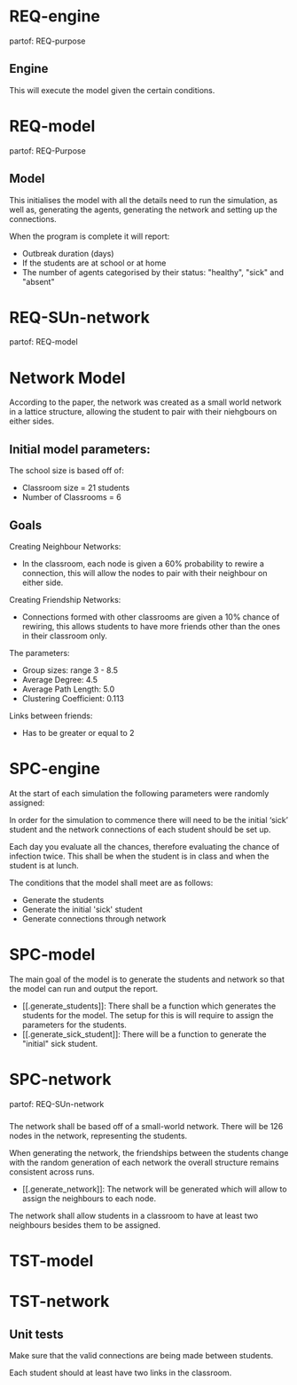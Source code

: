 # REQ-engine
partof: REQ-purpose
###
## Engine
This will execute the model given the certain conditions.


# REQ-model
partof: REQ-Purpose
###
## Model


This initialises the model with all the details need to run the simulation, as well as, generating the agents, generating the network and setting up the connections. 

When the program is complete it will report:
- Outbreak duration (days)
- If the students are at school or at home
- The number of agents categorised by their status: "healthy", "sick" and "absent"


# REQ-SUn-network
partof: REQ-model
###
# Network Model

According to the paper, the network was created as a small world network in a lattice structure, allowing the student to pair with their niehgbours on either sides.

## Initial model parameters:

The school size is based off of:
- Classroom size = 21 students
- Number of Classrooms = 6


## Goals 

Creating Neighbour Networks:
- In the classroom, each node is given a 60% probability to rewire a connection, this will allow the nodes to pair with their neighbour on either side.

Creating Friendship Networks:
- Connections formed with other classrooms are given a 10% chance of rewiring, this allows students to have more friends other than the ones in their classroom only.

The parameters:

- Group sizes: range 3 - 8.5
- Average Degree: 4.5
- Average Path Length: 5.0
- Clustering Coefficient: 0.113

Links between friends:
- Has to be greater or equal to 2


# SPC-engine
At the start of each simulation the following parameters were randomly assigned: 

In order for the simulation to commence there will need to be the initial ‘sick’ student and the network connections of each student should be set up.

Each day you evaluate all the chances, therefore evaluating the chance of infection twice. This shall be when the student is in class and when the student is at lunch.


The conditions that the model shall meet are as follows:

- Generate the students
- Generate the initial 'sick' student
- Generate connections through network


# SPC-model
The main goal of the model is to generate the students and network so that the model can run and output the report.

- [[.generate_students]]: There shall be a function which generates the students for the model. The setup for this is will require to assign the parameters for the students. 
- [[.generate_sick_student]]: There will be a function to generate the "initial" sick student.


# SPC-network
partof: REQ-SUn-network
###
The network shall be based off of a small-world network. There will be 126 nodes in the network, representing the students.

When generating the network, the friendships between the students change with the random generation of each network the overall structure remains consistent across runs.
- [[.generate_network]]: The network will be generated which will allow to assign the neighbours to each node.

The network shall allow students in a classroom to have at least two neighbours besides them to be assigned.


# TST-model


# TST-network
## Unit tests

Make sure that the valid connections are being made between students.

Each student should at least have two links in the classroom.